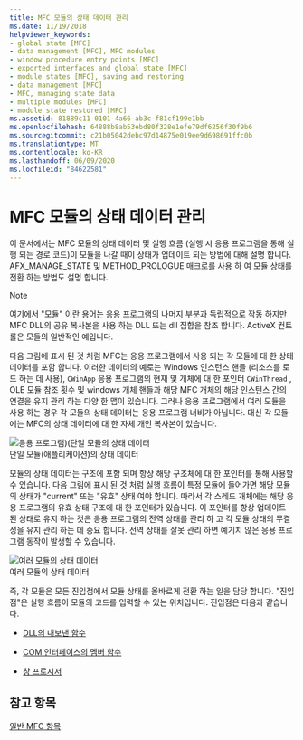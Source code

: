 ```yaml
---
title: MFC 모듈의 상태 데이터 관리
ms.date: 11/19/2018
helpviewer_keywords:
- global state [MFC]
- data management [MFC], MFC modules
- window procedure entry points [MFC]
- exported interfaces and global state [MFC]
- module states [MFC], saving and restoring
- data management [MFC]
- MFC, managing state data
- multiple modules [MFC]
- module state restored [MFC]
ms.assetid: 81889c11-0101-4a66-ab3c-f81cf199e1bb
ms.openlocfilehash: 64888b8ab53ebd80f328e1efe79df6256f30f9b6
ms.sourcegitcommit: c21b05042debc97d14875e019ee9d698691ffc0b
ms.translationtype: MT
ms.contentlocale: ko-KR
ms.lasthandoff: 06/09/2020
ms.locfileid: "84622581"
---
```

# <a name="managing-the-state-data-of-mfc-modules"></a>MFC 모듈의 상태 데이터 관리

이 문서에서는 MFC 모듈의 상태 데이터 및 실행 흐름 (실행 시 응용 프로그램을 통해 실행 되는 경로 코드)이 모듈을 나갈 때이 상태가 업데이트 되는 방법에 대해 설명 합니다. AFX_MANAGE_STATE 및 METHOD_PROLOGUE 매크로를 사용 하 여 모듈 상태를 전환 하는 방법도 설명 합니다.

> [!NOTE]
> 여기에서 "모듈" 이란 용어는 응용 프로그램의 나머지 부분과 독립적으로 작동 하지만 MFC DLL의 공유 복사본을 사용 하는 DLL 또는 dll 집합을 참조 합니다. ActiveX 컨트롤은 모듈의 일반적인 예입니다.

다음 그림에 표시 된 것 처럼 MFC는 응용 프로그램에서 사용 되는 각 모듈에 대 한 상태 데이터를 포함 합니다. 이러한 데이터의 예로는 Windows 인스턴스 핸들 (리소스를 로드 하는 데 사용), `CWinApp` 응용 프로그램의 현재 및 개체에 대 한 포인터 `CWinThread` , OLE 모듈 참조 횟수 및 windows 개체 핸들과 해당 MFC 개체의 해당 인스턴스 간의 연결을 유지 관리 하는 다양 한 맵이 있습니다. 그러나 응용 프로그램에서 여러 모듈을 사용 하는 경우 각 모듈의 상태 데이터는 응용 프로그램 너비가 아닙니다. 대신 각 모듈에는 MFC의 상태 데이터에 대 한 자체 개인 복사본이 있습니다.

![응용 프로그램&#41;&#40;단일 모듈의 상태 데이터](../mfc/media/vc387n1.gif "응용 프로그램&#41; &#40;단일 모듈의 상태 데이터") <br/>
단일 모듈(애플리케이션)의 상태 데이터

모듈의 상태 데이터는 구조에 포함 되며 항상 해당 구조체에 대 한 포인터를 통해 사용할 수 있습니다. 다음 그림에 표시 된 것 처럼 실행 흐름이 특정 모듈에 들어가면 해당 모듈의 상태가 "current" 또는 "유효" 상태 여야 합니다. 따라서 각 스레드 개체에는 해당 응용 프로그램의 유효 상태 구조에 대 한 포인터가 있습니다. 이 포인터를 항상 업데이트 된 상태로 유지 하는 것은 응용 프로그램의 전역 상태를 관리 하 고 각 모듈 상태의 무결성을 유지 관리 하는 데 중요 합니다. 전역 상태를 잘못 관리 하면 예기치 않은 응용 프로그램 동작이 발생할 수 있습니다.

![여러 모듈의 상태 데이터](../mfc/media/vc387n2.gif "여러 모듈 상태 데이터") <br/>
여러 모듈의 상태 데이터

즉, 각 모듈은 모든 진입점에서 모듈 상태를 올바르게 전환 하는 일을 담당 합니다. "진입점"은 실행 흐름이 모듈의 코드를 입력할 수 있는 위치입니다. 진입점은 다음과 같습니다.

- [DLL의 내보낸 함수](exported-dll-function-entry-points.md)

- [COM 인터페이스의 멤버 함수](com-interface-entry-points.md)

- [창 프로시저](window-procedure-entry-points.md)

## <a name="see-also"></a>참고 항목

[일반 MFC 항목](general-mfc-topics.md)
